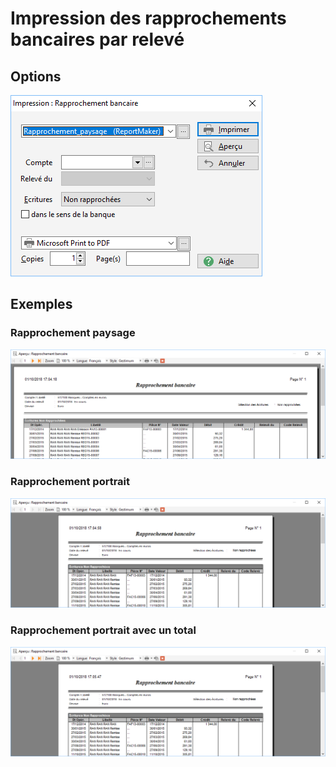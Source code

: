 # Impression des rapprochements bancaires par relevé

## Options


![](Filtres.png)


## Exemples


### Rapprochement paysage


![](Paysage.png)


### Rapprochement portrait


![](Portrait.png)


### Rapprochement portrait avec un total


![](Portrait_avec_total.png)



